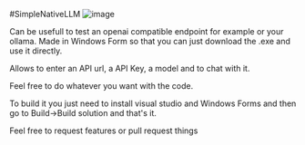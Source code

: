 #SimpleNativeLLM
![image](https://github.com/user-attachments/assets/0ca6ca42-e6f3-429c-9fb8-9e53d32420a0)

Can be usefull to test an openai compatible endpoint for example or your ollama.
Made in Windows Form so that you can just download the .exe and use it directly.

Allows to enter an API url, a API Key, a model and to chat with it.

Feel free to do whatever you want with the code.

To build it you just need to install visual studio and Windows Forms and then go to Build->Build solution and that's it.

Feel free to request features or pull request things
